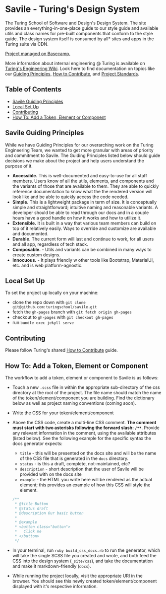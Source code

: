 # Savile - Turing's Design System

The Turing School of Software and Design's Design System. The site provides an everything-in-one-place guide to our style guide and available utils and class names for pre-built components that conform to the style guide. The design system itself is consumed by all* sites and apps in the Turing suite via CDN.

[Project managed on Basecamp.](https://3.basecamp.com/3494409/projects/19192671)

More information about internal engineering @ Turing is available on [Turing's Engineering Wiki](https://www.notion.so/Engineering-Wiki-29887c546265429db78560f47525d9f2). Look here to find documentation on topics like our [Guiding Principles,](https://www.notion.so/Guiding-Principles-57dc38f1b6454645bf23b252bc22b440) [How to Contribute](https://www.notion.so/How-to-Contribute-1b88e17f755c491989e4b2bc84db93c7), and [Project Standards](https://www.notion.so/Project-Standards-889a4f2b26b04dc091039f209f823c3c).

## Table of Contents

- [Savile Guiding Principles](#savile-guiding-principles)
- [Local Set Up](#local-set-up)
- [Contributing](#contributing)
- [How To: Add a Token, Element or Component](#how-to-add-a-token-element-or-component)

## Savile Guiding Principles

While we have Guiding Principles for our overarching work on the Turing Engineering Team, we wanted to get more granular with areas of priority and commitment to Savile. The Guiding Principles listed below should guide decisions we make about the project and help users understand the purpose of it.

- **Accessible.** This is well-documented and easy-to-use for all staff members. Users know of all the utils, elements, and components and the variants of those that are available to them. They are able to quickly reference documentation to know what the the rendered version will look like and be able to quickly access the code needed.
- **Simple.** This is a lightweight package in term of size. It is conceptually simple and straightforward; intuitive naming and reasonable variants. A developer should be able to read through our docs and in a couple hours have a good handle on how it works and how to utilize it.
- **Extensible.** It is built in a way that various team members can build on top of it relatively easily. Ways to override and customize are available and documented.
- **Durable.** The current form will last and continue to work, for all users and all app, regardless of tech stack.
- **Composable.** - Utils and variants can be combined in many ways to create custom designs.
- **Innocuous.** - It plays friendly w other tools like Bootstrap, MaterialUI, etc. and is web platform-agnostic.

## Local Set Up

To set the project up locally on your machine:

- clone the repo down with `git clone git@github.com:turingschool/savile.git`
- fetch the `gh-pages` branch with `git fetch origin gh-pages`
- checkout to `gh-pages` with `git checkout gh-pages`
- run `bundle exec jekyll serve`

## Contributing

Please follow Turing's shared [How to Contribute](https://www.notion.so/turingschool/How-to-Contribute-1b88e17f755c491989e4b2bc84db93c7) guide.

## How To: Add a Token, Element or Component

The workflow to add a token, element or component to Savile is as follows:

- Touch a new `.scss` file in within the appropriate sub-directory of the css directory at the root of the project. The file name should match the name of the token/element/component you are building. Find the dictionary below as well as project naming conventions (coming soon).
- Write the CSS for your token/element/component
- Above the CSS code, create a multi-line CSS comment. **The comment must start with two asterisks following the forward slash: `/**`**. Provide any relevant information in the comment, using the available attributes (listed below). See the following example for the specific syntax the docs generator expects:
    - `title` - this will be presented on the docs site and will be the name of the CSS file that is generated in the `docs` directory.
    - `status` - is this a draft, complete, not-maintained, etc?
    - `description` - short description that the user of Savile will be provided with on the docs site
    - `example` - the HTML you write here will be rendered as the actual element; this provides an example of how this CSS will style the element.

    ```css
    /**
     * @title Button
     * @status draft
     * @description Our basic button
     *
     * @example
     * <button class="button">
     *   Click me
     * </button>
     */
    ```

- In your terminal, run `ruby build_css_docs.rb` to run the generator, which will take the single SCSS file you created and wrote, and both feed the CSS into the design system (`_site/css`), and take the documentation and make it markdown-friendly (`docs`).
- While running the project locally, visit the appropriate URI in the browser. You should see this newly created token/element/component displayed with it's respective information.

